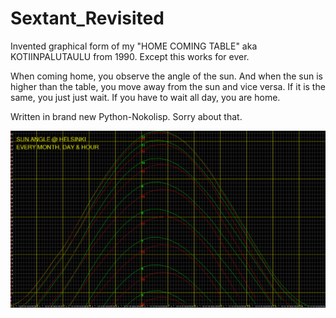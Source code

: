 # Sextant_Revisited
Invented graphical form of my "HOME COMING TABLE" aka KOTIINPALUTAULU from 1990. Except this works for ever.

When coming home, you observe the angle of the sun. And when the sun is higher than the table, you
move away from the sun and vice versa. If it is the same, you just just wait. If you have to wait all day,
you are home. 

Written in brand new Python-Nokolisp. Sorry about that.


<img src=KUVA.PNG>
